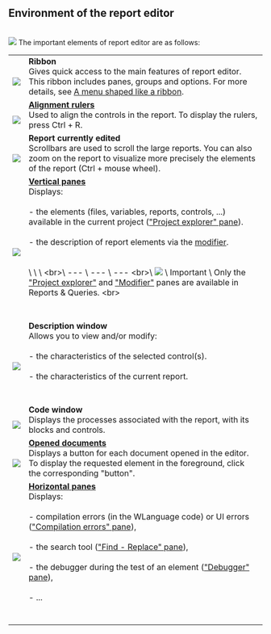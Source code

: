


## Environment of the report editor 
			



<a name="NOTE1"></a>
<a name="NOTE1_1"></a><br>![](https://doc.pcsoft.fr/en-US/images/image.awp?langid=3&name=EtatEditeur.gif&type=thumb)
The important elements of report editor are as follows:


|   |   |
| --- | --- |
| <br>![](https://doc.pcsoft.fr/en-US/images/image.awp?langid=3&name=CERCLE1.gif)<br> | **Ribbon**<br>Gives quick access to the main features of report editor. This ribbon includes panes, groups and options. For more details, see [A menu shaped like a ribbon](../Editeurs/9000149.md). |
| <br>![](https://doc.pcsoft.fr/en-US/images/image.awp?langid=3&name=Cercle2.gif)<br> | [**Alignment rulers**](../Editeurs/2022001.md)<br>Used to align the controls in the report. To display the rulers, press Ctrl + R. |
| <br>![](https://doc.pcsoft.fr/en-US/images/image.awp?langid=3&name=CERCLE3.gif)<br> | **Report currently edited**<br>Scrollbars are used to scroll the large reports. You can also zoom on the report to visualize more precisely the elements of the report (Ctrl + mouse wheel). |
| <br>![](https://doc.pcsoft.fr/en-US/images/image.awp?langid=3&name=CERCLE4.gif)<br> | [**Vertical panes**](../Editeurs/2027001.md)<br>Displays:<br><br>- the elements (files, variables, reports, controls, ...) available in the current project (["Project explorer" pane](../Editeurs/2027029.md)).<br><br>- the description of report elements via the [modifier](../Editeurs/2027006.md).<br><br><br>\   \   \   \<br>\ --- \ --- \ --- \<br>\ ![](https://doc.pcsoft.fr/en-US/images/image.awp?langid=3&name=ER.png) \ Important \ Only the ["Project explorer"](../Editeurs/2027029.md) and ["Modifier"](../Editeurs/2027006.md) panes are available in Reports & Queries. \<br><br><br><br> |
| <br>![](https://doc.pcsoft.fr/en-US/images/image.awp?langid=3&name=Cercle5.gif)<br> | **Description window**<br>Allows you to view and/or modify:<br><br>- the characteristics of the selected control(s).<br><br>- the characteristics of the current report.<br><br><br> |
| <br>![](https://doc.pcsoft.fr/en-US/images/image.awp?langid=3&name=CERCLE6.gif)<br> | **Code window**<br>Displays the processes associated with the report, with its blocks and controls. |
| <br>![](https://doc.pcsoft.fr/en-US/images/image.awp?langid=3&name=CERCLE7.gif)<br> | [**Opened documents**](../Editeurs/2029012.md)<br>Displays a button for each document opened in the editor. To display the requested element in the foreground, click the corresponding "button". |
| <br>![](https://doc.pcsoft.fr/en-US/images/image.awp?langid=3&name=CERCLE8.gif)<br> | [**Horizontal panes**](../Editeurs/2027001.md)<br>Displays:<br><br>- compilation errors (in the WLanguage code) or UI errors (["Compilation errors" pane](../Editeurs/2027031.md)), <br><br>- the search tool (["Find - Replace" pane](../Editeurs/2027013.md)), <br><br>- the debugger during the test of an element (["Debugger" pane](../Editeurs/2027030.md)), <br><br>- ...<br><br><br> |





